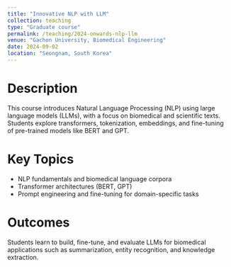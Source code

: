 ```yaml
---
title: "Innovative NLP with LLM"
collection: teaching
type: "Graduate course"
permalink: /teaching/2024-onwards-nlp-llm
venue: "Gachon University, Biomedical Engineering"
date: 2024-09-02
location: "Seongnam, South Korea"
---
```


Description
=================

This course introduces Natural Language Processing (NLP) using large language models (LLMs), with a focus on biomedical and scientific texts. Students explore transformers, tokenization, embeddings, and fine-tuning of pre-trained models like BERT and GPT.

Key Topics
==========

- NLP fundamentals and biomedical language corpora  
- Transformer architectures (BERT, GPT)  
- Prompt engineering and fine-tuning for domain-specific tasks

Outcomes
========

Students learn to build, fine-tune, and evaluate LLMs for biomedical applications such as summarization, entity recognition, and knowledge extraction.
